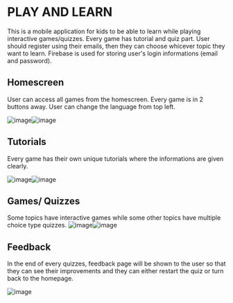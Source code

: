 # PLAY AND LEARN
This is a mobile application for kids to be able to learn while playing interactive games/quizzes. Every game has tutorial and quiz part. User should register using their emails, then they can choose whicever topic they want to learn. Firebase is used for storing user's login informations (email and password).
## Homescreen
User can access all games from the homescreen. Every game is in 2 buttons away. User can change the language from top left.

![image](https://github.com/user-attachments/assets/38d6f4a2-9177-44be-9f1f-31006d218bb0)![image](https://github.com/user-attachments/assets/4b6d2913-62da-48ec-880f-d574ede4d41d)


## Tutorials
Every game has their own unique tutorials where the informations are given clearly.

![image](https://github.com/user-attachments/assets/c2d58d91-6d71-4084-907c-82994b86fb13)![image](https://github.com/user-attachments/assets/98c53aed-060e-4eef-8eb6-d6e5967b5c3f)



## Games/ Quizzes
Some topics have interactive games while some other topics have multiple choice type quizzes.
![image](https://github.com/user-attachments/assets/31c814d9-f37c-48da-b8f0-6cd46e445bdf)![image](https://github.com/user-attachments/assets/68f827b1-c12e-412d-8921-db6b6827e989)




## Feedback
In the end of every quizzes, feedback page will be shown to the user so that they can see their improvements and they can either restart the quiz or turn back to the homepage.


![image](https://github.com/user-attachments/assets/f701265e-c590-48c0-9286-25d3135ec2fa)
